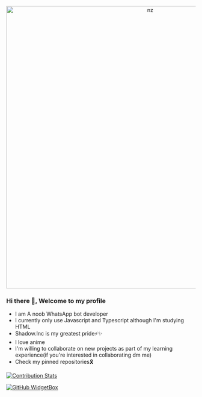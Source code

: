 <p align="center">
<img src="https://animemotivation.com/wp-content/uploads/2022/11/the-eminence-in-shadow-cid-shadow.jpg" alt="nz" width="750"/>
</p>

### Hi there 👋, Welcome to my profile

- I am A noob WhatsApp bot developer
- I currently only use Javascript and Typescript although I'm studying HTML
- Shadow.Inc is my greatest pride⚡✨
- I love anime
- I'm willing to collaborate on new projects as part of my learning experience(if you're interested in collaborating dm me)
- Check my pinned repositories🎗

<!--
**Empty-sama/Empty-sama** is a ✨ _special_ ✨ repository because its `README.md` (this file) appears on your GitHub profile.

Here are some ideas to get you started:

- 🔭 I’m currently working on ...
- 🌱 I’m currently learning ...
- 👯 I’m looking to collaborate on ...
- 🤔 I’m looking for help with ...
- 💬 Ask me about ...
- 📫 How to reach me: ...
- 😄 Pronouns: ...
- ⚡ Fun fact: ...
-->

[![Contribution Stats](https://next-github-tau.vercel.app/api/card?username=Empty-sama)](https://github.com/AlenSaito1/next-github/)

[![GitHub WidgetBox](https://github-widgetbox.vercel.app/api/profile?username=Empty-sama&data=followers,repositories,stars,commits&theme=darkmode)](https://github.com/Jurredr/github-widgetbox)
